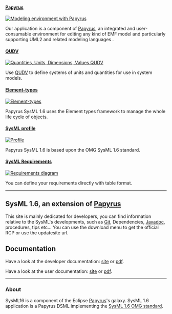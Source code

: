 #### [Papyrus][epapyrus]

[![Modeling environment with Papyrus](images/carousel/carousel-papyrus.png)][epapyrus]

Our application is a component of [Papyrus][epapyrus], an integrated and user-consumable environment for editing any kind of EMF model and particularly supporting UML2 and related modeling languages .

#### [QUDV][equdv]

[![Quantities, Units, Dimensions, Values QUDV](images/carousel/carousel-qudv.png)][equdv]

Use [QUDV][equdv] to define systems of units and quantities for use in system models.


#### [Element-types][eelementtypes]

[![Element-types](images/carousel/carousel-elementtypes.png)][eelementtypes]

Papyrus SysML 1.6 uses the Element types framework to manage the whole life cycle of objects.


#### [SysML profile][eprofile]

[![Profile](images/carousel/carousel-profile.png)][eprofile]

Papyrus SysML 1.6 is based upon the OMG SysML 1.6 standard.


#### [SysML Requirements][ereq]

[![Requirements diagram](images/carousel/carousel-requirements.png)][ereq]

You can define your requirements directly with table format.


[equdv]: http://www.omgwiki.org/OMGSysML/doku.php?id=sysml-qudv:quantities_units_dimensions_values_qudv
[eelementtypes]: http://wiki.eclipse.org/Papyrus_User_Guide
[eprofile]: http://www.omg.org/spec/SysML/1.4/
[ereq]: http://www.omg.org/spec/SysML/1.4/


---


## SysML 1.6, an extension of [Papyrus][epapyrus]


This site is mainly dedicated for developers, you can find information relative to the SysML's developments, such as [Git][egit], Dependencies, [Javadoc][ejavadoc], procedures, tips etc...
You can use the download menu to get the official RCP or use the updatesite url.

## Documentation

Have a look at the developer documentation: [site][devhome] or [pdf][developer-guide.pdf].

Have a look at the user documentation: [site][userhome] or [pdf][user-guide.pdf].

[devhome]: ./developer/index.html
[developer-guide.pdf]: ./pdf/developer-guide.pdf
[userhome]: ./user/index.html
[user-guide.pdf]: ./pdf/user-guide.pdf
[ejavadoc]: ./xref/
[egit]: ./source-repository.html


---


### About

SysML16 is a component of the Eclipse [Papyrus][epapyrus]'s galaxy. SysML 1.6 application is a Papyrus DSML implementing the [SysML 1.6 OMG standard][eomg].

[epapyrus]: https://eclipse.org/papyrus/
[eomg]: http://www.omg.org/spec/SysML/1.4/
